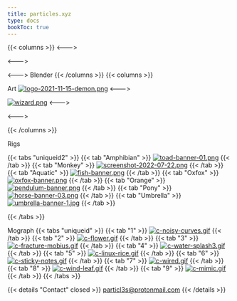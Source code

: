 ```yaml
---
title: particles.xyz
type: docs
bookToc: true
---
```

{{< columns >}}
<--->

<--->

<--->
Blender 
{{< /columns >}}
{{< columns >}}

Art
[![logo-2021-11-15-demon.png](https://i.postimg.cc/NGMzC6rJ/logo-2021-11-15-demon.png)](demon)
<--->

[![wizard.png](https://i.postimg.cc/TxkhWbd0/wizard.png)](wizard)
<--->




<--->

{{< /columns >}}

Rigs

{{< tabs "uniqueid2" >}}
{{< tab "Amphibian" >}}
[![toad-banner-01.png](https://i.postimg.cc/BST6nqrx/toad-banner-01.png)](/amphibian_rig/)
{{< /tab >}}
{{< tab "Monkey" >}}
[![screenshot-2022-07-22.png](https://i.postimg.cc/GdrNFZJK/screenshot-2022-07-22.png)](/monkey_rig/)
{{< /tab >}}
{{< tab "Aquatic" >}}
[![fish-banner.png](https://i.postimg.cc/L5HQzh7w/fish-banner.png)](/aquatic_rig/)
{{< /tab >}}
{{< tab "Oxfox" >}}
[![oxfox-banner.png](https://i.postimg.cc/dJBsZH3y/oxfox-banner.png)](/oxfox_rig/)
{{< /tab >}}
{{< tab "Orange" >}}
[![pendulum-banner.png](https://i.postimg.cc/y8DmPx5t/pendulum-banner.png)](/orange_rig/)
{{< /tab >}}
{{< tab "Pony" >}}
[![horse-banner-03.png](https://i.postimg.cc/4NGv4W0x/horse-banner-03.png)](/horse_rig/)
{{< /tab >}}
{{< tab "Umbrella" >}}
[![umbrella-banner-1.jpg](https://i.postimg.cc/q4cGrQrQ/umbrella-banner-1.jpg)](/umbrella_rig/)
{{< /tab >}}










{{< /tabs >}}

Mograph
{{< tabs "uniqueid" >}}
{{< tab "1" >}}
[![c-noisy-curves.gif](https://i.postimg.cc/KGjHkYK7/c-noisy-curves.gif)](noisy_curve)
{{< /tab >}}
{{< tab "2" >}}
[![c-flower.gif](https://i.postimg.cc/Z4WP3sSp/c-flower.gif)](texture_fx)
{{< /tab >}}
{{< tab "3" >}}
[![c-fracture-mobius.gif](https://i.postimg.cc/PXwc7c4G/c-fracture-mobius.gif)](fracture_stone)
{{< /tab >}}
{{< tab "4" >}}
[![c-water-splash3.gif](https://i.postimg.cc/HHtpD5wq/c-water-splash3.gif)](water_splash)
{{< /tab >}}
{{< tab "5" >}}
[![c-linux-rice.gif](https://i.postimg.cc/dvwv5ct9/c-linux-rice.gif)](rice)
{{< /tab >}}
{{< tab "6" >}}
[![c-sticky-notes.gif](https://i.postimg.cc/HpkPzQJH/c-sticky-notes.gif)](sticky_notes)
{{< /tab >}}
{{< tab "7" >}}
[![c-wired.gif](https://i.postimg.cc/kJkKszM8/c-wired.gif)](wired)
{{< /tab >}}
{{< tab "8" >}}
[![c-wind-leaf.gif](https://i.postimg.cc/mLGqX3N6/c-wind-leaf.gif)](wind_leaf)
{{< /tab >}}
{{< tab "9" >}}
[![c-mimic.gif](https://i.postimg.cc/VwTv1kff/c-mimic.gif)](mimic)
{{< /tab >}}
{{< /tabs >}}




{{< details "Contact" closed >}}
particl3s@protonmail.com
{{< /details >}}

